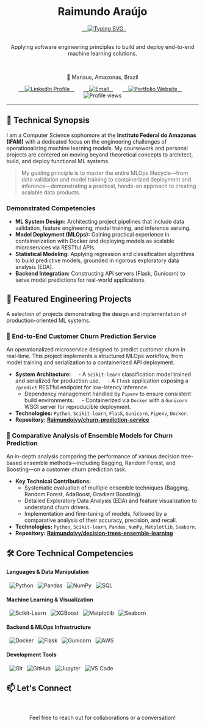 <div align="center">
    <h1>Raimundo Araújo</h1>
  <a href="https://git.io/typing-svg">
    <img src="https://readme-typing-svg.demolab.com?font=Fira+Code&weight=600&size=25&pause=1000&color=36BCF7&center=true&vCenter=true&width=435&lines=Computer+Science+Student;ML+Systems+%26+Engineering;Full-Stack+Problem+Solver" alt="Typing SVG" />
  </a>
</div>

<div align="center">
  <p>Applying software engineering principles to build and deploy end-to-end machine learning solutions.</p>
  <p>📍 Manaus, Amazonas, Brazil</p>
</div>

<div align="center">
  <a href="https://www.linkedin.com/in/raimundoivy/" target="_blank">
    <img src="https://img.shields.io/badge/LinkedIn-0077B5?style=for-the-badge&logo=linkedin&logoColor=white" alt="LinkedIn Profile" />
  </a>
  &nbsp;
  <a href="mailto:YOUREMAIL@example.com">
    <img src="https://img.shields.io/badge/Email-D14836?style=for-the-badge&logo=gmail&logoColor=white" alt="Email"/>
  </a>
  &nbsp;
  <a href="#" target="_blank">
    <img src="https://img.shields.io/badge/Portfolio-255E63?style=for-the-badge&logo=react&logoColor=white" alt="Portfolio Website" />
  </a>
  &nbsp;
  <img src="https://komarev.com/ghpvc/?username=raimundoivy&label=Profile%20Views&color=blueviolet&style=for-the-badge" alt="Profile views" />
</div>

---

## 🧠 Technical Synopsis

I am a Computer Science sophomore at the **Instituto Federal do Amazonas (IFAM)** with a dedicated focus on the engineering challenges of operationalizing machine learning models. My coursework and personal projects are centered on moving beyond theoretical concepts to architect, build, and deploy functional ML systems.

> My guiding principle is to master the entire MLOps lifecycle—from data validation and model training to containerized deployment and inference—demonstrating a practical, hands-on approach to creating scalable data products.

### Demonstrated Competencies
- **ML System Design:** Architecting project pipelines that include data validation, feature engineering, model training, and inference serving.
- **Model Deployment (MLOps):** Gaining practical experience in containerization with Docker and deploying models as scalable microservices via RESTful APIs.
- **Statistical Modeling:** Applying regression and classification algorithms to build predictive models, grounded in rigorous exploratory data analysis (EDA).
- **Backend Integration:** Constructing API servers (Flask, Gunicorn) to serve model predictions for real-world applications.

## 🚀 Featured Engineering Projects

A selection of projects demonstrating the design and implementation of production-oriented ML systems.

### 🚢 End-to-End Customer Churn Prediction Service
An operationalized microservice designed to predict customer churn in real-time. This project implements a structured MLOps workflow, from model training and serialization to a containerized API deployment.

- **System Architecture:**
    - A `Scikit-learn` classification model trained and serialized for production use.
    - A `Flask` application exposing a `/predict` RESTful endpoint for low-latency inference.
    - Dependency management handled by `Pipenv` to ensure consistent build environments.
    - Containerized via `Docker` with a `Gunicorn` WSGI server for reproducible deployment.
- **Technologies:** `Python`, `Scikit-learn`, `Flask`, `Gunicorn`, `Pipenv`, `Docker`.
- **Repository:** **[Raimundoivy/churn-prediction-service](https://github.com/Raimundoivy/churn-prediction-service)**

### 🌳 Comparative Analysis of Ensemble Models for Churn Prediction
An in-depth analysis comparing the performance of various decision tree-based ensemble methods—including Bagging, Random Forest, and Boosting—on a customer churn prediction task.

- **Key Technical Contributions:**
    - Systematic evaluation of multiple ensemble techniques (Bagging, Random Forest, AdaBoost, Gradient Boosting).
    - Detailed Exploratory Data Analysis (EDA) and feature visualization to understand churn drivers.
    - Implementation and fine-tuning of models, followed by a comparative analysis of their accuracy, precision, and recall.
- **Technologies:** `Python`, `Scikit-learn`, `Pandas`, `NumPy`, `Matplotlib`, `Seaborn`.
- **Repository:** **[Raimundoivy/decision-trees-ensemble-learning](https://github.com/Raimundoivy/decision-trees-ensemble-learning)**


## 🛠️ Core Technical Competencies

#### Languages & Data Manipulation
<p>
  <img src="https://img.shields.io/badge/Python-3776AB?style=for-the-badge&logo=python&logoColor=white" alt="Python"/>
  <img src="https://img.shields.io/badge/Pandas-150458?style=for-the-badge&logo=pandas&logoColor=white" alt="Pandas"/>
  <img src="https://img.shields.io/badge/NumPy-013243?style=for-the-badge&logo=numpy&logoColor=white" alt="NumPy"/>
  <img src="https://img.shields.io/badge/SQL-4479A1?style=for-the-badge&logo=postgresql&logoColor=white" alt="SQL"/>
</p>

#### Machine Learning & Visualization
<p>
  <img src="https://img.shields.io/badge/Scikit--Learn-F7931A?style=for-the-badge&logo=scikit-learn&logoColor=white" alt="Scikit-Learn"/>
  <img src="https://img.shields.io/badge/XGBoost-006600?style=for-the-badge&logo=xgboost&logoColor=white" alt="XGBoost"/>
  <img src="https://img.shields.io/badge/Matplotlib-3776AB?style=for-the-badge&logo=matplotlib&logoColor=white" alt="Matplotlib"/>
  <img src="https://img.shields.io/badge/Seaborn-3776AB?style=for-the-badge&logo=seaborn&logoColor=white" alt="Seaborn"/>
</p>

#### Backend & MLOps Infrastructure
<p>
  <img src="https://img.shields.io/badge/Docker-2496ED?style=for-the-badge&logo=docker&logoColor=white" alt="Docker"/>
  <img src="https://img.shields.io/badge/Flask-000000?style=for-the-badge&logo=flask&logoColor=white" alt="Flask"/>
  <img src="https://img.shields.io/badge/Gunicorn-499848?style=for-the-badge&logo=gunicorn&logoColor=white" alt="Gunicorn"/>
  <img src="https://img.shields.io/badge/Amazon_AWS-232F3E?style=for-the-badge&logo=amazon-aws&logoColor=white" alt="AWS"/>
</p>

#### Development Tools
<p>
  <img src="https://img.shields.io/badge/Git-F05032?style=for-the-badge&logo=git&logoColor=white" alt="Git"/>
  <img src="https://img.shields.io/badge/GitHub-181717?style=for-the-badge&logo=github&logoColor=white" alt="GitHub"/>
  <img src="https://img.shields.io/badge/Jupyter-F37626?style=for-the-badge&logo=jupyter&logoColor=white" alt="Jupyter"/>
  <img src="https://img.shields.io/badge/VS_Code-007ACC?style=for-the-badge&logo=visual-studio-code&logoColor=white" alt="VS Code"/>
</p>

## 📫 Let's Connect
<div align="center">
  <p>Feel free to reach out for collaborations or a conversation!</p>
</div>
